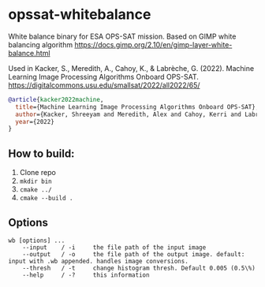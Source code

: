 # opssat-whitebalance
White balance binary for ESA OPS-SAT mission. Based on GIMP white balancing algorithm
https://docs.gimp.org/2.10/en/gimp-layer-white-balance.html

Used in Kacker, S., Meredith, A., Cahoy, K., & Labrèche, G. (2022). Machine Learning Image Processing Algorithms Onboard OPS-SAT.
https://digitalcommons.usu.edu/smallsat/2022/all2022/65/ 
```bibtex
@article{kacker2022machine,
  title={Machine Learning Image Processing Algorithms Onboard OPS-SAT},
  author={Kacker, Shreeyam and Meredith, Alex and Cahoy, Kerri and Labr{\`e}che, Georges},
  year={2022}
}
```

## How to build:
1. Clone repo
2. `mkdir bin`
3. `cmake ../`
4. `cmake --build .`

## Options
```
wb [options] ...
    --input    / -i     the file path of the input image
    --output   / -o     the file path of the output image. default: input with .wb appended. handles image conversions.
    --thresh   / -t     change histogram thresh. Default 0.005 (0.5\%)
    --help     / -?     this information
```
